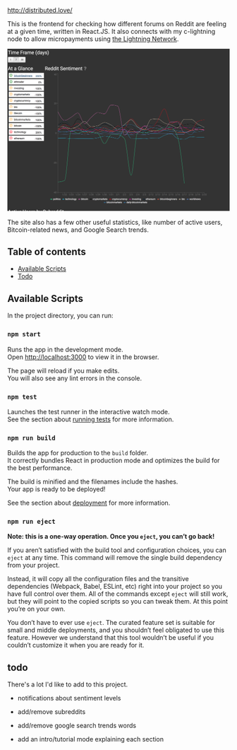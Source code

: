 http://distributed.love/

This is the frontend for checking how different forums on Reddit are feeling at a given time, written in React.JS. It also connects with my c-lightning node to allow micropayments using [the Lightning Network](https://en.wikipedia.org/wiki/Lightning_Network).

![sentiment](./sentiment.png)

The site also has a few other useful statistics, like number of active users, Bitcoin-related news, and Google Search trends.

## Table of contents
- [Available Scripts](#available-scripts)
- [Todo](#todo)

## Available Scripts

In the project directory, you can run:

### `npm start`

Runs the app in the development mode.<br>
Open [http://localhost:3000](http://localhost:3000) to view it in the browser.

The page will reload if you make edits.<br>
You will also see any lint errors in the console.

### `npm test`

Launches the test runner in the interactive watch mode.<br>
See the section about [running tests](#running-tests) for more information.

### `npm run build`

Builds the app for production to the `build` folder.<br>
It correctly bundles React in production mode and optimizes the build for the best performance.

The build is minified and the filenames include the hashes.<br>
Your app is ready to be deployed!

See the section about [deployment](#deployment) for more information.

### `npm run eject`

**Note: this is a one-way operation. Once you `eject`, you can’t go back!**

If you aren’t satisfied with the build tool and configuration choices, you can `eject` at any time. This command will remove the single build dependency from your project.

Instead, it will copy all the configuration files and the transitive dependencies (Webpack, Babel, ESLint, etc) right into your project so you have full control over them. All of the commands except `eject` will still work, but they will point to the copied scripts so you can tweak them. At this point you’re on your own.

You don’t have to ever use `eject`. The curated feature set is suitable for small and middle deployments, and you shouldn’t feel obligated to use this feature. However we understand that this tool wouldn’t be useful if you couldn’t customize it when you are ready for it.


## todo

There's a lot I'd like to add to this project.


  * notifications about sentiment levels

  * add/remove subreddits

  * add/remove google search trends words

  * add an intro/tutorial mode explaining each section
